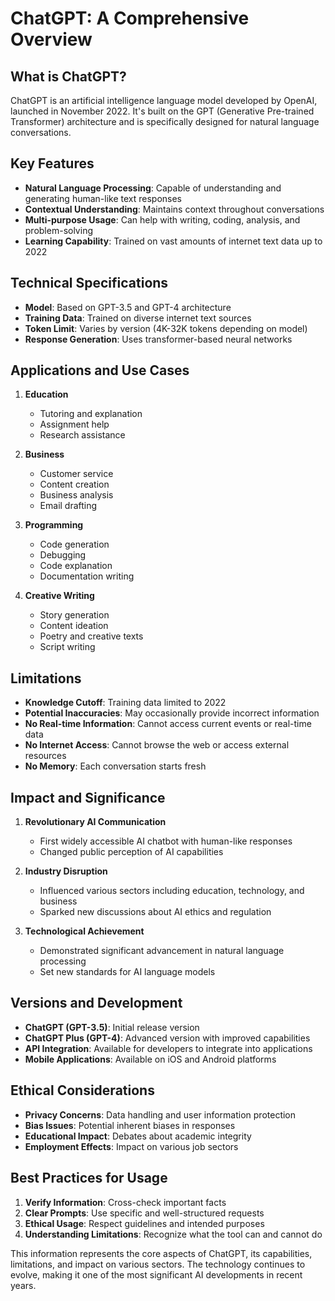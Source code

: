 # ChatGPT: A Comprehensive Overview

## What is ChatGPT?
ChatGPT is an artificial intelligence language model developed by OpenAI, launched in November 2022. It's built on the GPT (Generative Pre-trained Transformer) architecture and is specifically designed for natural language conversations.

## Key Features
- **Natural Language Processing**: Capable of understanding and generating human-like text responses
- **Contextual Understanding**: Maintains context throughout conversations
- **Multi-purpose Usage**: Can help with writing, coding, analysis, and problem-solving
- **Learning Capability**: Trained on vast amounts of internet text data up to 2022

## Technical Specifications
* **Model**: Based on GPT-3.5 and GPT-4 architecture
* **Training Data**: Trained on diverse internet text sources
* **Token Limit**: Varies by version (4K-32K tokens depending on model)
* **Response Generation**: Uses transformer-based neural networks

## Applications and Use Cases
1. **Education**
   - Tutoring and explanation
   - Assignment help
   - Research assistance

2. **Business**
   - Customer service
   - Content creation
   - Business analysis
   - Email drafting

3. **Programming**
   - Code generation
   - Debugging
   - Code explanation
   - Documentation writing

4. **Creative Writing**
   - Story generation
   - Content ideation
   - Poetry and creative texts
   - Script writing

## Limitations
- **Knowledge Cutoff**: Training data limited to 2022
- **Potential Inaccuracies**: May occasionally provide incorrect information
- **No Real-time Information**: Cannot access current events or real-time data
- **No Internet Access**: Cannot browse the web or access external resources
- **No Memory**: Each conversation starts fresh

## Impact and Significance
1. **Revolutionary AI Communication**
   - First widely accessible AI chatbot with human-like responses
   - Changed public perception of AI capabilities

2. **Industry Disruption**
   - Influenced various sectors including education, technology, and business
   - Sparked new discussions about AI ethics and regulation

3. **Technological Achievement**
   - Demonstrated significant advancement in natural language processing
   - Set new standards for AI language models

## Versions and Development
- **ChatGPT (GPT-3.5)**: Initial release version
- **ChatGPT Plus (GPT-4)**: Advanced version with improved capabilities
- **API Integration**: Available for developers to integrate into applications
- **Mobile Applications**: Available on iOS and Android platforms

## Ethical Considerations
* **Privacy Concerns**: Data handling and user information protection
* **Bias Issues**: Potential inherent biases in responses
* **Educational Impact**: Debates about academic integrity
* **Employment Effects**: Impact on various job sectors

## Best Practices for Usage
1. **Verify Information**: Cross-check important facts
2. **Clear Prompts**: Use specific and well-structured requests
3. **Ethical Usage**: Respect guidelines and intended purposes
4. **Understanding Limitations**: Recognize what the tool can and cannot do

This information represents the core aspects of ChatGPT, its capabilities, limitations, and impact on various sectors. The technology continues to evolve, making it one of the most significant AI developments in recent years.